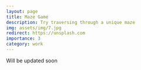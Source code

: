 ```yaml
---
layout: page
title: Maze Game
description: Try traversing through a unique maze
img: assets/img/7.jpg
redirect: https://unsplash.com
importance: 3
category: work
---
```


Will be updated soon


